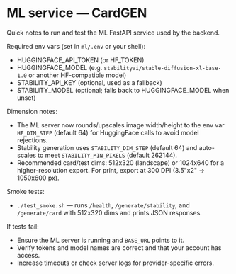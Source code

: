 # ML service — CardGEN

Quick notes to run and test the ML FastAPI service used by the backend.

Required env vars (set in `ml/.env` or your shell):
- HUGGINGFACE_API_TOKEN (or HF_TOKEN)
- HUGGINGFACE_MODEL (e.g. `stabilityai/stable-diffusion-xl-base-1.0` or another HF-compatible model)
- STABILITY_API_KEY (optional, used as a fallback)
- STABILITY_MODEL (optional; falls back to HUGGINGFACE_MODEL when unset)

Dimension notes:
- The ML server now rounds/upscales image width/height to the env var `HF_DIM_STEP` (default 64) for HuggingFace calls to avoid model rejections.
- Stability generation uses `STABILITY_DIM_STEP` (default 64) and auto-scales to meet `STABILITY_MIN_PIXELS` (default 262144).
- Recommended card/test dims: 512x320 (landscape) or 1024x640 for a higher-resolution export. For print, export at 300 DPI (3.5"x2" -> 1050x600 px).

Smoke tests:
- `./test_smoke.sh` — runs `/health`, `/generate/stability`, and `/generate/card` with 512x320 dims and prints JSON responses.

If tests fail:
- Ensure the ML server is running and `BASE_URL` points to it.
- Verify tokens and model names are correct and that your account has access.
- Increase timeouts or check server logs for provider-specific errors.
